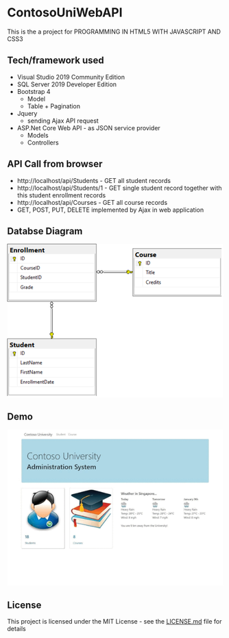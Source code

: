 # ContosoUniWebAPI

This is the a project for PROGRAMMING IN HTML5 WITH JAVASCRIPT AND CSS3

## Tech/framework used

* Visual Studio 2019 Community Edition
* SQL Server 2019 Developer Edition
* Bootstrap 4
  * Model
  * Table + Pagination
* Jquery 
  * sending Ajax API request
* ASP.Net Core Web API - as JSON service provider
  * Models
  * Controllers

## API Call from browser

* http://localhost/api/Students - GET all student records
* http://localhost/api/Students/1 - GET single student record together with this student enrollment records
* http://localhost/api/Courses - GET all course records
* GET, POST, PUT, DELETE implemented by Ajax in web application

## Databse Diagram

![](DatabaseDiagram.png)

## Demo

![](demo.gif)

## License

This project is licensed under the MIT License - see the [LICENSE.md](LICENSE.md) file for details

